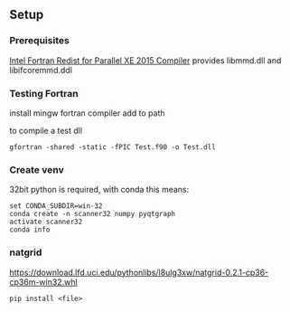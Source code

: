 ## Setup

### Prerequisites

[Intel Fortran Redist for Parallel XE 2015 Compiler](https://software.intel.com/en-us/articles/redistributables-for-intel-parallel-studio-xe-2015-composer-edition-for-windows) provides libmmd.dll and libifcoremmd.ddl

### Testing Fortran 

install mingw fortran compiler 
add to path

to compile a test dll

    gfortran -shared -static -fPIC Test.f90 -o Test.dll

### Create venv

32bit python is required, with conda this means:

    set CONDA_SUBDIR=win-32
    conda create -n scanner32 numpy pyqtgraph
    activate scanner32
    conda info

### natgrid

https://download.lfd.uci.edu/pythonlibs/l8ulg3xw/natgrid-0.2.1-cp36-cp36m-win32.whl

    pip install <file>
    